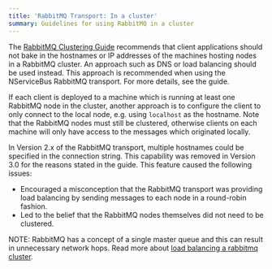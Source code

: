 ```yaml
---
title: 'RabbitMQ Transport: In a cluster'
summary: Guidelines for using RabbitMQ in a cluster
---
```


The [RabbitMQ Clustering Guide](https://www.rabbitmq.com/clustering.html) recommends that client applications should not bake in the hostnames or IP addresses of the machines hosting nodes in a RabbitMQ cluster. An approach such as DNS or load balancing should be used instead. This approach is recommended when using the NServiceBus RabbitMQ transport. For more details, see the guide.

If each client is deployed to a machine which is running at least one RabbitMQ node in the cluster, another approach is to configure the client to only connect to the local node, e.g. using `localhost` as the hostname. Note that the RabbitMQ nodes must still be clustered, otherwise clients on each machine will only have access to the messages which originated locally.

In Version 2.x of the RabbitMQ transport, multiple hostnames could be specified in the connection string. This capability was removed in Version 3.0 for the reasons stated in the guide. This feature caused the following issues:

 - Encouraged a misconception that the RabbitMQ transport was providing load balancing by sending messages to each node in a round-robin fashion.
 - Led to the belief that the RabbitMQ nodes themselves did not need to be clustered.

NOTE: RabbitMQ has a concept of a single master queue and this can result in unnecessary network hops. Read more about [load balancing a rabbitmq cluster](http://insidethecpu.com/2014/11/17/load-balancing-a-rabbitmq-cluster/).
